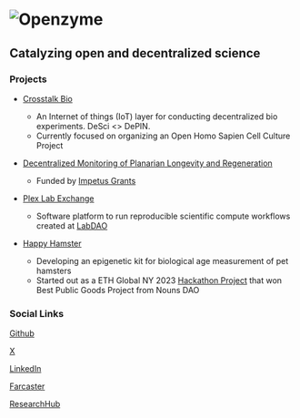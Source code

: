 # ![Openzyme](https://user-images.githubusercontent.com/9427089/205163968-380db264-57ef-459f-8d56-051a90b655fd.png)

## Catalyzing open and decentralized science 


### Projects
* [Crosstalk Bio](https://crosstalkbio.org/)
  * An Internet of things (IoT) layer for conducting decentralized bio experiments. DeSci <> DePIN.
  * Currently focused on organizing an Open Homo Sapien Cell Culture Project

* [Decentralized Monitoring of Planarian Longevity and Regeneration](https://hackaday.io/project/195642-decentralized-monitoring-of-planarian-regeneration)
  * Funded by [Impetus Grants](https://impetusgrants.org/news-and-updates/round-3-projects-funded)
   
* [Plex Lab Exchange](https://github.com/labdao/plex)
  * Software platform to run reproducible scientific compute workflows created at [LabDAO](https://www.labdao.xyz/)

* [Happy Hamster](https://happyhamster.health/)
  * Developing an epigenetic kit for biological age measurement of pet hamsters
  * Started out as a ETH Global NY 2023 [Hackathon Project](https://ethglobal.com/showcase/happy-hamster-e57za) that won Best Public Goods Project from Nouns DAO
  
### Social Links
[Github](https://github.com/thetechnocrat-dev)

[X](https://twitter.com/The_Technocrat)

[LinkedIn](https://www.linkedin.com/in/josh-mcmenemy-271980140/)

[Farcaster](https://warpcast.com/thetechnocrat)

[ResearchHub](https://www.researchhub.com/user/993517/overview)
